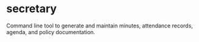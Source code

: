 # secretary

Command line tool to generate and maintain minutes, attendance records, agenda, and policy documentation.
